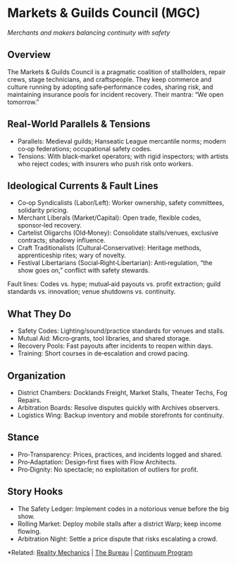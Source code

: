 # Markets & Guilds Council (MGC)
*Merchants and makers balancing continuity with safety*

## Overview

The Markets & Guilds Council is a pragmatic coalition of stallholders, repair crews, stage technicians, and craftspeople. They keep commerce and culture running by adopting safe‑performance codes, sharing risk, and maintaining insurance pools for incident recovery. Their mantra: “We open tomorrow.”

## Real‑World Parallels & Tensions

- Parallels: Medieval guilds; Hanseatic League mercantile norms; modern co‑op federations; occupational safety codes.
- Tensions: With black‑market operators; with rigid inspectors; with artists who reject codes; with insurers who push risk onto workers.

## Ideological Currents & Fault Lines

- Co‑op Syndicalists (Labor/Left): Worker ownership, safety committees, solidarity pricing.
- Merchant Liberals (Market/Capital): Open trade, flexible codes, sponsor‑led recovery.
- Cartelist Oligarchs (Old‑Money): Consolidate stalls/venues, exclusive contracts; shadowy influence.
- Craft Traditionalists (Cultural‑Conservative): Heritage methods, apprenticeship rites; wary of novelty.
- Festival Libertarians (Social‑Right‑Libertarian): Anti‑regulation, “the show goes on,” conflict with safety stewards.

Fault lines: Codes vs. hype; mutual‑aid payouts vs. profit extraction; guild standards vs. innovation; venue shutdowns vs. continuity.

## What They Do

- Safety Codes: Lighting/sound/practice standards for venues and stalls.
- Mutual Aid: Micro‑grants, tool libraries, and shared storage.
- Recovery Pools: Fast payouts after incidents to reopen within days.
- Training: Short courses in de‑escalation and crowd pacing.

## Organization

- District Chambers: Docklands Freight, Market Stalls, Theater Techs, Fog Repairs.
- Arbitration Boards: Resolve disputes quickly with Archives observers.
- Logistics Wing: Backup inventory and mobile storefronts for continuity.

## Stance

- Pro‑Transparency: Prices, practices, and incidents logged and shared.
- Pro‑Adaptation: Design‑first fixes with Flow Architects.
- Pro‑Dignity: No spectacle; no exploitation of outliers for profit.

## Story Hooks

- The Safety Ledger: Implement codes in a notorious venue before the big show.
- Rolling Market: Deploy mobile stalls after a district Warp; keep income flowing.
- Arbitration Night: Settle a price dispute that risks escalating a crowd.

*Related: [Reality Mechanics](../reality_mechanics/README.md) | [The Bureau](the_bureau.md) | [Continuum Program](../entities/continuum.md)
